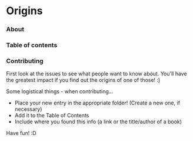 # Origins

### About

### Table of contents


### Contributing
First look at the issues to see what people want to know about. You'll have the greatest impact if you find out the origins of one of those! :)

Some logistical things - when contributing...
 - Place your new entry in the appropriate folder! (Create a new one, if necessary) 
 - Add it to the Table of Contents 
 - Include where you found this info (a link or the title/author of a book)
 
Have fun! :D
